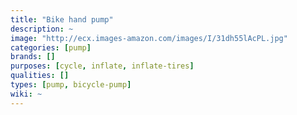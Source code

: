 ```yaml
---
title: "Bike hand pump"
description: ~
image: "http://ecx.images-amazon.com/images/I/31dh55lAcPL.jpg"
categories: [pump]
brands: []
purposes: [cycle, inflate, inflate-tires]
qualities: []
types: [pump, bicycle-pump]
wiki: ~
---
```

